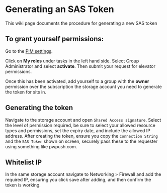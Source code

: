 # Generating an SAS Token

This wiki page documents the procedure for generating a new SAS token

## To grant yourself permissions:

Go to the [PIM settings](https://portal.azure.com/#blade/Microsoft_Azure_PIMCommon/CommonMenuBlade/quickStart). 

Click on **My roles** under tasks in the left hand side. Select Group Administrator and select **activate**. Then submit your request for elevator permissions. 

Once this has been activated, add yourself to a group with the **owner** permission over the subscription the storage account you need to generate the token for sits in.

## Generating the token

Navigate to the storage account and open `Shared Access signature`. Select the level of permission required, be sure to select your allowed resource types and permissions, set the expiry date, and include the allowed IP address. After creating the token, ensure you copy the `Connection String` and the `SAS Token` shown on screen, securely pass these to the requester using something like pwpush.com.

## Whitelist IP 

In the same storage account navigate to Networking > Firewall and add the required IP, ensuring you click save after adding, and then confirm the token is working.
